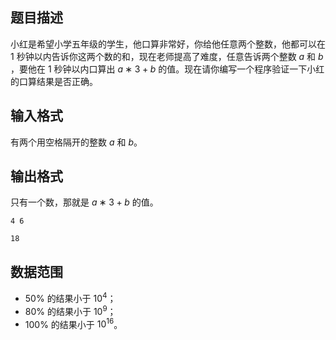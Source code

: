 ## 题目描述

小红是希望小学五年级的学生，他口算非常好，你给他任意两个整数，他都可以在 $1$ 秒钟以内告诉你这两个数的和，现在老师提高了难度，任意告诉两个整数 $a$ 和 $b$ ，要他在 $1$ 秒钟以内口算出 $a∗3+b$ 的值。现在请你编写一个程序验证一下小红的口算结果是否正确。

## 输入格式

有两个用空格隔开的整数 $a$ 和 $b$。

## 输出格式

只有一个数，那就是 $a∗3+b$ 的值。

```input1
4 6
```

```output1
18
```

## 数据范围

* $50\%$ 的结果小于 $10^4$；
* $80\%$ 的结果小于 $10^9$；
* $100\%$ 的结果小于 $10^{16}$。

